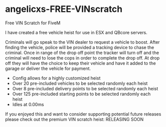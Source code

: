 # angelicxs-FREE-VINscratch
Free VIN Scratch for FiveM

I have created a free vehicle heist for use in ESX and QBcore servers.

Criminals will go speak to the VIN dealer to request a vehicle to boost. After finding the vehicle, police will be provided a tracking device to chase the criminal. Once in range of the drop off point the tracker will turn off and the criminal will need to lose the cops in order to complete the drop off. At drop off they will have the choice to keep their vehicle and have it added to the garage or deliver the vehicle for payment.

- Config allows for a highly customized heist
- Over 20 pre-included vehicles to be selected randomly each heist
- Over 8 pre-included delivery points to be selected randomly each heist
- Over 125 pre-included starting points to be selected randomly each heist
- Idles at 0.00ms

If you enjoyed this and want to consider supporting potential future releases please check out the premium VIN scratch heist: RELEASING SOON
